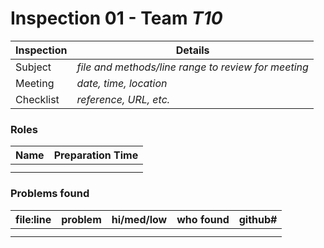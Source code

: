 # Inspection 01 - Team *T10* 
 
| Inspection | Details |
| ----- | ----- |
| Subject | *file and methods/line range to review for meeting* |
| Meeting | *date, time, location* |
| Checklist | *reference, URL, etc.* |

### Roles

| Name | Preparation Time |
| ---- | ---- |
|  |  |
|  |  |

### Problems found

| file:line | problem | hi/med/low | who found | github#  |
| --- | --- | :---: | :---: | --- |
|  | | | | |
|  | | | | |
